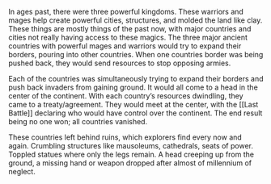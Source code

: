 In ages past, there were three powerful kingdoms. These warriors and mages help create powerful cities, structures, and molded the land like clay. These things are mostly things of the past now, with major countries and cities not really having access to these magics. The three major ancient countries with powerful mages and warriors would try to expand their borders, pouring into other countries. When one countries border was being pushed back, they would send resources to stop opposing armies.

Each of the countries was simultaneously trying to expand their borders and push back invaders from gaining ground. It would all come to a head in the center of the continent. With each country’s resources dwindling, they came to a treaty/agreement. They would meet at the center, with the [[Last Battle]] declaring who would have control over the continent. The end result being no one won; all countries vanished.

These countries left behind ruins, which explorers find every now and again.  Crumbling structures like mausoleums, cathedrals, seats of power. Toppled statues where only the legs remain. A head creeping up from the ground, a missing hand or weapon dropped after almost of millennium of neglect.